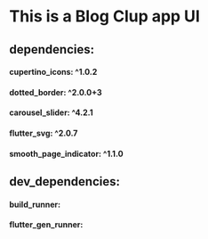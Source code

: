# This is a Blog Clup app UI
## dependencies:
####  cupertino_icons: ^1.0.2
####  dotted_border: ^2.0.0+3
####  carousel_slider: ^4.2.1
####  flutter_svg: ^2.0.7
####  smooth_page_indicator: ^1.1.0
## dev_dependencies:
####  build_runner:
####  flutter_gen_runner:
